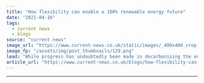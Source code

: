 ```yaml
---
title: "How flexibility can enable a 100% renewable energy future"
date: "2021-04-16"
tags: 
  - current news
  - blogs
source: "current news"
image_url: "https://www.current-news.co.uk/static/images/_400x400_crop_center-center/Wartsila-Balancing-solution-credit-Wartsila.png"
image_fp: "/assets/img/post_thumbnails/129.png"
lead: "While progress has undoubtedly been made in decarbonising the energy sector, more is needed, and fast if we are to meet the Paris Agreement goal writes Jukka Lehtonen, vice president at Wärtsilä Energy."
article_url: "https://www.current-news.co.uk/blogs/how-flexibility-can-enable-a-100-renewable-energy-future?utm_source=rss-feeds&utm_medium=rss&utm_campaign=rss"
---
```


---
